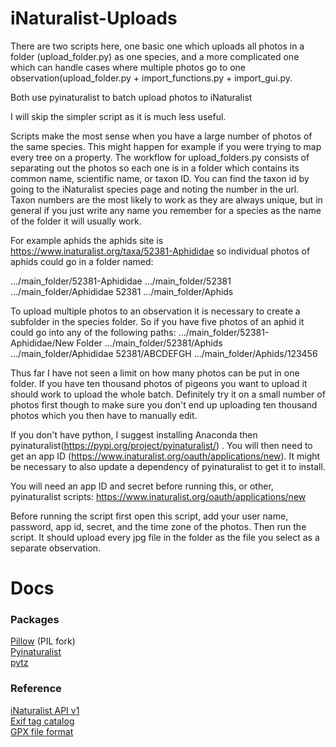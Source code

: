 # iNaturalist-Uploads

There are two scripts here, one basic one which uploads all photos in a folder (upload_folder.py) as one species, and a more complicated one which can handle cases where multiple photos go to one observation(upload_folder.py + import_functions.py + import_gui.py. 

Both use pyinaturalist to batch upload photos to iNaturalist

I will skip the simpler script as it is much less useful. 

Scripts make the most sense when you have a large number of photos of the same species. This might happen for example if you were trying to map every tree on a property. The workflow for upload_folders.py consists of separating out the photos so each one is in a folder which contains its common name, scientific name, or taxon ID. You can find the taxon id by going to the iNaturalist species page and noting the number in the url. Taxon numbers are the most likely to work as they are always unique, but in general if you just write any name you remember for a species as the name of the folder it will usually work. 

For example aphids the aphids site is https://www.inaturalist.org/taxa/52381-Aphididae so individual photos of aphids could go in a folder named:

.../main_folder/52381-Aphididae
.../main_folder/52381
.../main_folder/Aphididae 52381
.../main_folder/Aphids

To upload multiple photos to an observation it is necessary to create a subfolder in the species folder. So if you have five photos of an aphid it could go into any of the following paths:
.../main_folder/52381-Aphididae/New Folder
.../main_folder/52381/Aphids
.../main_folder/Aphididae 52381/ABCDEFGH
.../main_folder/Aphids/123456

Thus far I have not seen a limit on how many photos can be put in one folder. If you have ten thousand photos of pigeons you want to upload it should work to upload the whole batch. Definitely try it on a small number of photos first though to make sure you don't end up uploading ten thousand photos which you then have to manually edit. 

If you don't have python, I suggest installing Anaconda then pyinaturalist(https://pypi.org/project/pyinaturalist/) . You will 
then need to get an app ID (https://www.inaturalist.org/oauth/applications/new). It might be necessary to also update a 
dependency of pyinaturalist to get it to install. 

You will need an app ID and secret before running this, or other, pyinaturalist scripts:
https://www.inaturalist.org/oauth/applications/new

Before running the script first open this script, add your user name, password, app id, secret, and the time zone of the photos. 
Then run the script. It should upload every jpg file in the folder as the file you select as a separate observation.



# Docs

### Packages
[Pillow](https://pillow.readthedocs.io/en/3.0.x/index.html) (PIL fork)  
[Pyinaturalist](https://github.com/inbo/pyinaturalist)   
[pytz](https://pypi.org/project/pytz/)

### Reference
[iNaturalist API v1](https://api.inaturalist.org/v1/docs/)  
[Exif tag catalog](https://www.exiv2.org/tags.html)  
[GPX file format](https://www.topografix.com/gpx.asp)


